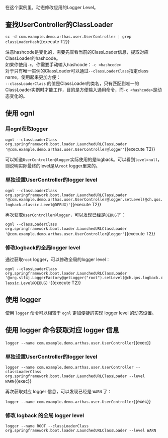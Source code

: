 在这个案例里，动态修改应用的Logger Level。

## 查找UserController的ClassLoader

`sc -d com.example.demo.arthas.user.UserController | grep classLoaderHash`{{execute T2}}

注意hashcode是变化的，需要先查看当前的ClassLoader信息，提取对应ClassLoader的hashcode。  
如果你使用`-c`，你需要手动输入hashcode：`-c <hashcode>`   
对于只有唯一实例的ClassLoader可以通过`--classLoaderClass`指定class name，使用起来更加方便：  
`--classLoaderClass` 的值是ClassLoader的类名，只有匹配到唯一的ClassLoader实例时才能工作，目的是方便输入通用命令，而`-c <hashcode>`是动态变化的。  

## 使用 ognl
### 用ognl获取logger

`ognl --classLoaderClass org.springframework.boot.loader.LaunchedURLClassLoader '@com.example.demo.arthas.user.UserController@logger'`{{execute T2}}

可以知道`UserController@logger`实际使用的是logback。可以看到`level=null`，则说明实际最终的level是从`root` logger里来的。

### 单独设置UserController的logger level

`ognl --classLoaderClass org.springframework.boot.loader.LaunchedURLClassLoader '@com.example.demo.arthas.user.UserController@logger.setLevel(@ch.qos.logback.classic.Level@DEBUG)'`{{execute T2}}

再次获取`UserController@logger`，可以发现已经是`DEBUG`了：

`ognl --classLoaderClass org.springframework.boot.loader.LaunchedURLClassLoader '@com.example.demo.arthas.user.UserController@logger'`{{execute T2}}

### 修改logback的全局logger level

通过获取`root` logger，可以修改全局的logger level：

`ognl --classLoaderClass org.springframework.boot.loader.LaunchedURLClassLoader '@org.slf4j.LoggerFactory@getLogger("root").setLevel(@ch.qos.logback.classic.Level@DEBUG)'`{{execute T2}}

## 使用 logger

使用 `logger` 命令可以相较于 `ognl` 更加便捷的实现 logger level 的动态设置。

## 使用 logger 命令获取对应 logger 信息

`logger --name com.example.demo.arthas.user.UserController`{{exec}}
### 单独设置UserController的logger level

`logger --name com.example.demo.arthas.user.UserController --classLoaderClass org.springframework.boot.loader.LaunchedURLClassLoader --level WARN`{{exec}}

再次获取对应 logger 信息，可以发现已经是 `WARN` 了：

`logger --name com.example.demo.arthas.user.UserController`{{exec}}

### 修改 logback 的全局 logger level

`logger --name ROOT --classLoaderClass org.springframework.boot.loader.LaunchedURLClassLoader --level WARN`